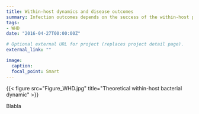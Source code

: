 ```yaml
---
title: Within-host dynamics and disease outcomes
summary: Infection outcomes depends on the success of the within-host proliferation. Mixing theoretical and empirical approaches, we study what influences pathogen dynamics and its implication on disease outcome.
tags:
- WHD
date: "2016-04-27T00:00:00Z"

# Optional external URL for project (replaces project detail page).
external_link: ""

image:
  caption:
  focal_point: Smart
---
```


{{< figure src="Figure_WHD.jpg" title="Theoretical within-host bacterial dynamic" >}}

Blabla

